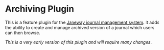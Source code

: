 # Archiving Plugin

This is a feature plugin for the [Janeway journal management system](https://github.com/BirkbeckCTP/janeway). It adds the ability to create and manage archived version of a journal which users can then browse.

*This is a very early version of this plugin and will require many changes*.